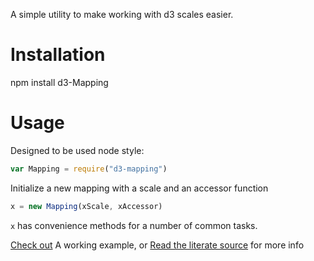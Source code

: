 A simple utility to make working with d3 scales easier.

# Installation #

npm install d3-Mapping

# Usage #

Designed to be used node style:

```js
var Mapping = require("d3-mapping")
```

Initialize a new mapping with a scale and an accessor function

```js
x = new Mapping(xScale, xAccessor)

```

`x` has convenience methods for a number of common tasks. 

[Check out](http://awinterman.github.io/d3-mapping/example/) A working example,
or  [Read the literate source](http://awinterman.github.io/d3-mapping/docs/Mapping.html) for more info
